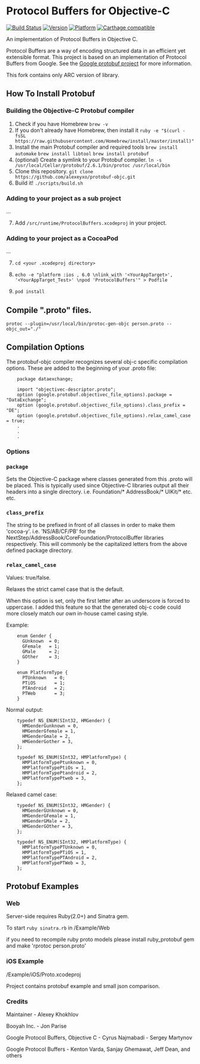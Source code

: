 Protocol Buffers for Objective-C
================================

[![Build Status](https://travis-ci.org/alexeyxo/protobuf-objc.svg?branch=master)](https://travis-ci.org/alexeyxo/protobuf-objc) [![Version](http://img.shields.io/cocoapods/v/ProtocolBuffers.svg)](http://cocoapods.org/?q=ProtocolBuffers) [![Platform](http://img.shields.io/cocoapods/p/ProtocolBuffers.svg)](http://cocoapods.org/?q=ProtocolBuffers) [![Carthage compatible](https://img.shields.io/badge/Carthage-compatible-4BC51D.svg?style=flat)](https://github.com/Carthage/Carthage)

An implementation of Protocol Buffers in Objective C.

Protocol Buffers are a way of encoding structured data in an efficient yet extensible format. This project is based on an implementation of Protocol Buffers from Google. See the [Google protobuf project](https://developers.google.com/protocol-buffers/docs/overview) for more information.

This fork contains only ARC version of library.

How To Install Protobuf
-----------------------

### Building the Objective-C Protobuf compiler

1. Check if you have Homebrew
`brew -v`
2. If you don't already have Homebrew, then install it
`ruby -e "$(curl -fsSL https://raw.githubusercontent.com/Homebrew/install/master/install)"`
3. Install the main Protobuf compiler and required tools
`brew install automake`
`brew install libtool`
`brew install protobuf`
4. (optional) Create a symlink to your Protobuf compiler.
`ln -s /usr/local/Cellar/protobuf/2.6.1/bin/protoc /usr/local/bin`
5. Clone this repository.
`git clone https://github.com/alexeyxo/protobuf-objc.git`
6. Build it!
`./scripts/build.sh`

### Adding to your project as a sub project

...

7. Add `/src/runtime/ProtocolBuffers.xcodeproj` in your project.

### Adding to your project as a CocoaPod

...

7. `cd <your .xcodeproj directory>`

8. `echo -e "platform :ios , 6.0 \nlink_with '<YourAppTarget>', '<YourAppTarget_Test>' \npod 'ProtocolBuffers'" > Podfile`

9. `pod install`

Compile ".proto" files.
-----------------------

`protoc --plugin=/usr/local/bin/protoc-gen-objc person.proto --objc_out="./"`


Compilation Options
-------------------

The protobuf-objc compiler recognizes several obj-c specific compilation options.  These
are added to the beginning of your .proto file:

        package dataexchange;

        import "objectivec-descriptor.proto";
        option (google.protobuf.objectivec_file_options).package = "DataExchange";
        option (google.protobuf.objectivec_file_options).class_prefix = "DE";
        option (google.protobuf.objectivec_file_options).relax_camel_case = true;
        .
        .
        .

### Options

### `package`

Sets the Objective-C package where classes generated from this .proto
will be placed.  This is typically used since Objective-C libraries output
all their headers into a single directory.  i.e.  Foundation/*
AddressBook/*   UIKit/*   etc. etc.


### `class_prefix`

The string to be prefixed in front of all classes in order to make them
'cocoa-y'.  i.e. 'NS/AB/CF/PB' for the
NextStep/AddressBook/CoreFoundation/ProtocolBuffer libraries respectively.
This will commonly be the capitalized letters from the above defined
package directory.


### `relax_camel_case`

Values: true/false.

Relaxes the strict camel case that is the default.

When this option is set, only the first letter after an underscore is
forced to uppercase.  I added this feature so that the generated obj-c code
could more closely match our own in-house camel casing style.

Example:

        enum Gender {
          GUnknown  = 0;
          GFemale   = 1;
          GMale     = 2;
          GOther    = 3;
        }

        enum PlatformType {
          PTUnknown   = 0;
          PTiOS       = 1;
          PTAndroid   = 2;
          PTWeb       = 3;
        }

Normal output:

        typedef NS_ENUM(SInt32, HMGender) {
          HMGenderGunknown = 0,
          HMGenderGfemale = 1,
          HMGenderGmale = 2,
          HMGenderGother = 3,
        };

        typedef NS_ENUM(SInt32, HMPlatformType) {
          HMPlatformTypePtunknown = 0,
          HMPlatformTypePtiOs = 1,
          HMPlatformTypePtandroid = 2,
          HMPlatformTypePtweb = 3,
        };

Relaxed camel case:

        typedef NS_ENUM(SInt32, HMGender) {
          HMGenderGUnknown = 0,
          HMGenderGFemale = 1,
          HMGenderGMale = 2,
          HMGenderGOther = 3,
        };

        typedef NS_ENUM(SInt32, HMPlatformType) {
          HMPlatformTypePTUnknown = 0,
          HMPlatformTypePTiOS = 1,
          HMPlatformTypePTAndroid = 2,
          HMPlatformTypePTWeb = 3,
        };


Protobuf Examples
-----------------

### Web

Server-side requires Ruby(2.0+) and Sinatra gem.

To start `ruby sinatra.rb` in /Example/Web

if you need to recompile ruby proto models please install ruby_protobuf gem and make 'rprotoc person.proto'

### iOS Example

/Example/iOS/Proto.xcodeproj

Project contains protobuf example and small json comparison.

### Credits

Maintainer - Alexey Khokhlov

Booyah Inc. - Jon Parise

Google Protocol Buffers, Objective C - Cyrus Najmabadi - Sergey Martynov

Google Protocol Buffers - Kenton Varda, Sanjay Ghemawat, Jeff Dean, and others
